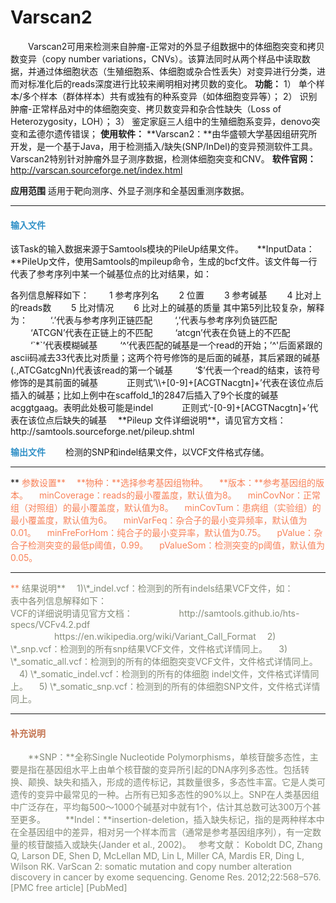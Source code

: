 # Varscan2
　　Varscan2可用来检测来自肿瘤-正常对的外显子组数据中的体细胞突变和拷贝数变异（copy number variations，CNVs）。该算法同时从两个样品中读取数据，并通过体细胞状态（生殖细胞系、体细胞或杂合性丢失）对变异进行分类，进而对标准化后的reads深度进行比较来阐明相对拷贝数的变化。
**功能：**
1） 单个样本/多个样本（群体样本）共有或独有的种系变异（如体细胞变异等）；
2） 识别肿瘤-正常样品对中的体细胞突变、拷贝数变异和杂合性缺失（Loss of Heterozygosity，LOH）；
3） 鉴定家庭三人组中的生殖细胞系变异，denovo突变和孟德尔遗传错误；
**使用软件：**
**Varscan2：**由华盛顿大学基因组研究所开发，是一个基于Java，用于检测插入/缺失(SNP/InDel)的变异预测软件工具。Varscan2特别针对肿瘤外显子测序数据，检测体细胞突变和CNV。
**软件官网：** http://varscan.sourceforge.net/index.html

**应用范围**
	适用于靶向测序、外显子测序和全基因重测序数据。
***
#### **<i class="glyphicon glyphicon-log-in" aria-hidden="true" style="color:#3090C7"></i><span style="color:#3090C7"> 输入文件**
该Task的输入数据来源于Samtools模块的PileUp结果文件。
　  **InputData：**PileUp文件，使用Samtools的mpileup命令，生成的bcf文件。该文件每一行代表了参考序列中某一个碱基位点的比对结果，如：
<div style="text-align:center"><img data-src="2.png" width="500px" ></img>
</div>
各列信息解释如下：
　　1	参考序列名
　　2	位置
　　3	参考碱基
　　4	比对上的reads数
　　5	比对情况
　　6	比对上的碱基的质量
其中第5列比较复杂，解释为：
　　 ‘.’代表与参考序列正链匹配
　　 ‘,’代表与参考序列负链匹配
　　 ‘ATCGN’代表在正链上的不匹配
　　 ‘atcgn’代表在负链上的不匹配
　　 ‘`*`’代表模糊碱基
　　 ‘^’代表匹配的碱基是一个read的开始；’^'后面紧跟的ascii码减去33代表比对质量；这两个符号修饰的是后面的碱基，其后紧跟的碱基(.,ATCGatcgNn)代表该read的第一个碱基
　　 ‘$’代表一个read的结束，该符号修饰的是其前面的碱基
　　　正则式’\\+[0-9]+[ACGTNacgtn]+’代表在该位点后插入的碱基；比如上例中在scaffold_1的2847后插入了9个长度的碱基acggtgaag。表明此处极可能是indel
　　　正则式’-[0-9]+[ACGTNacgtn]+’代表在该位点后缺失的碱基
　**Pileup 文件详细说明**，请见官方文档： http://samtools.sourceforge.net/pileup.shtml

**<i class="glyphicon glyphicon-log-out" aria-hidden="true" style="color:#3090C7"></i><span style="color:#3090C7"> 输出文件**
　　检测的SNP和indel结果文件，以VCF文件格式存储。
<hr/>**<i class="fa fa-cog" aria-hidden="true" style="color:#F88158"></i> <span style="color:#F88158">参数设置**
　**物种：**选择参考基因组物种。
　**版本：**参考基因组的版本。
　<label id='minCoverage'>minCoverage：</label>reads的最小覆盖度，默认值为8。
　<label id='minCovNor'>minCovNor：</label>正常组（对照组）的最小覆盖度，默认值为8。
　<label id='minCovTum'>minCovTum：</label>患病组（实验组）的最小覆盖度，默认值为6。
　<label id='minVarFreq'>minVarFeq：</label>杂合子的最小变异频率，默认值为0.01。
　<label id='minFreForHom'>minFreForHom：</label>纯合子的最小变异率，默认值为0.75。
　<label id='pValue'>pValue：</label>杂合子检测突变的最低p阈值，0.99。
　<label id='pValueSom'>pValueSom：</label>检测突变的p阈值，默认值为0.05。
　
 <hr/> **<i class="fa fa-file-text" aria-hidden="true" style="color:#848b79"></i><span style="color:#848b79"> 结果说明**
　1)\*_indel.vcf：检测到的所有indels结果VCF文件，如：
<div style="text-align:center"><img data-src="3.png" width="600px" ></img>
</div>
 表中各列信息解释如下：
 <div style="text-align:center"><img data-src="4.png" width="500px" ></img>
</div>
VCF的详细说明请见官方文档：
　　　　　http://samtools.github.io/hts-specs/VCFv4.2.pdf
　　　　　https://en.wikipedia.org/wiki/Variant_Call_Format
　2) \*_snp.vcf：检测到的所有snp结果VCF文件，文件格式详情同上。
　3) \*_somatic_all.vcf：检测到的所有的体细胞突变VCF文件，文件格式详情同上。
　4) \*_somatic_indel.vcf：检测到的所有的体细胞 indel文件，文件格式详情同上。
　5) \*_somatic_snp.vcf：检测到的所有的体细胞SNP文件，文件格式详情同上。

***
#### **<span class="glyphicon glyphicon-paperclip" aria-hidden="true" style="color:#C47451"></span></i><span style="color:#C47451">  补充说明**
　　**SNP：**全称Single Nucleotide Polymorphisms，单核苷酸多态性，主要是指在基因组水平上由单个核苷酸的变异所引起的DNA序列多态性。包括转换、颠换、缺失和插入，形成的遗传标记，其数量很多，多态性丰富。它是人类可遗传的变异中最常见的一种。占所有已知多态性的90%以上。SNP在人类基因组中广泛存在，平均每500～1000个碱基对中就有1个，估计其总数可达300万个甚至更多。 
　　**Indel：**insertion-deletion，插入缺失标记，指的是两种样本中在全基因组中的差异，相对另一个样本而言（通常是参考基因组序列），有一定数量的核苷酸插入或缺失(Jander et al., 2002)。
&nbsp;
参考文献：
Koboldt DC, Zhang Q, Larson DE, Shen D, McLellan MD, Lin L, Miller CA, Mardis ER, Ding L, Wilson RK. VarScan 2: somatic mutation and copy number alteration discovery in cancer by exome sequencing. Genome Res. 2012;22:568–576. [PMC free article] [PubMed]